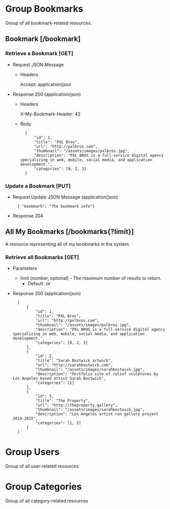 # Group Bookmarks
Group of all bookmark-related resources.

## Bookmark [/bookmark]

### Retrieve a Bookmark [GET]
+ Request JSON Message

    + Headers

        Accept: application/json

+ Response 200 (application/json)

    + Headers

        X-My-Bookmark-Header: 42

    + Body

            {
                "id": 1,
                "title": "PXL Bros",
                "url": "http://pxlbros.com",
                "thumbnail": "/assets/images/pxlbros.jpg",
                "description": "PXL BROS is a full-service digital agency specializing in web, mobile, social media, and application development.",
                "categories": [0, 2, 3]
            }


### Update a Bookmark [PUT]

+ Request Update JSON Message (application/json)

        { "bookmark": "The bookmark info"}

+ Response 204

## All My Bookmarks [/bookmarks{?limit}]
A resource representing all of my bookmarks in the system

### Retrieve all Bookmarks [GET]

+ Parameters

    + limit (number, optional) - The maximum number of results to return.
        + Default: `20`

+ Response 200 (application/json)

        [
            {
                "id": 1,
                "title": "PXL Bros",
                "url": "http://pxlbros.com",
                "thumbnail": "/assets/images/pxlbros.jpg",
                "description": "PXL BROS is a full-service digital agency specializing in web, mobile, social media, and application development.",
                "categories": [0, 2, 3]
            },
            {
                "id": 2,
                "title": "Sarah Bostwick artwork",
                "url": "http://sarahbostwick.com",
                "thumbnail": "/assets/images/sarahbostwick.jpg",
                "description": "Portfolio site of relief sculptures by Los Angeles based artist Sarah Bostwick",
                "categories": [1]
            },
            {
                "id": 3,
                "title": "The Property",
                "url": "http://theproperty.gallery",
                "thumbnail": "/assets/images/sarahbostwick.jpg",
                "description": "Los Angeles artist run gallery project 2014-2015",
                "categories": [1, 2]
            }
        ]


# Group Users
Group of all user-related resources

# Group Categories
Group of all category-related resources

